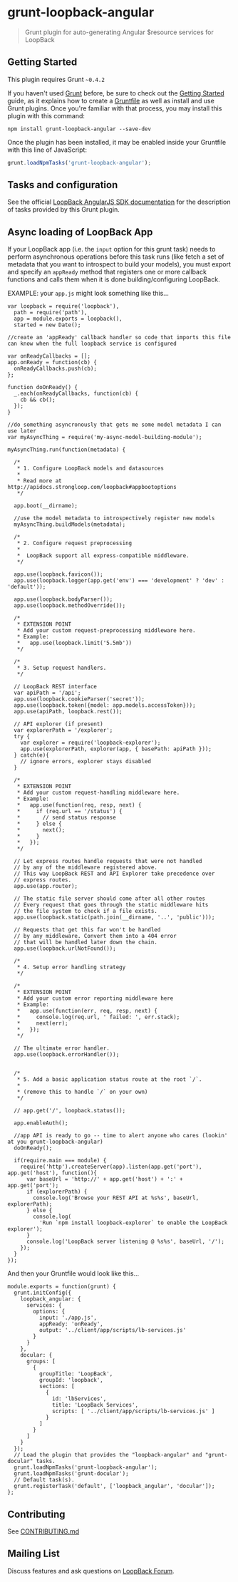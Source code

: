 # grunt-loopback-angular

> Grunt plugin for auto-generating Angular $resource services for LoopBack

## Getting Started
This plugin requires Grunt `~0.4.2`

If you haven't used [Grunt](http://gruntjs.com/) before,
be sure to check out the [Getting Started](http://gruntjs.com/getting-started)
guide, as it explains how to create
a [Gruntfile](http://gruntjs.com/sample-gruntfile) as well as install and
use Grunt plugins. Once you're familiar with that process, you may install
this plugin with this command:

```shell
npm install grunt-loopback-angular --save-dev
```

Once the plugin has been installed, it may be enabled inside your Gruntfile
with this line of JavaScript:

```js
grunt.loadNpmTasks('grunt-loopback-angular');
```

## Tasks and configuration

See the official
[LoopBack AngularJS SDK documentation](http://docs.strongloop.com/display/DOC/AngularJS+JavaScript+SDK#AngularJSJavaScriptSDK-Gruntplugin)
for the description of tasks provided by this Grunt plugin.

## Async loading of LoopBack App

If your LoopBack app (i.e. the `input` option for this grunt task) needs to perform asynchronous operations before this task runs (like fetch a set of metadata that you want to introspect to build your models), you must export and specify an `appReady` method that registers one or more callback functions and calls them when it is done building/configuring LoopBack.

EXAMPLE: your `app.js` might look something like this...

```
var loopback = require('loopback'),
  path = require('path'),
  app = module.exports = loopback(),
  started = new Date();

//create an 'appReady' callback handler so code that imports this file can know when the full loopback service is configured

var onReadyCallbacks = [];
app.onReady = function(cb) {
  onReadyCallbacks.push(cb);
};

function doOnReady() {
  _.each(onReadyCallbacks, function(cb) {
    cb && cb();
  });
}

//do something asyncronously that gets me some model metadata I can use later
var myAsyncThing = require('my-async-model-building-module');

myAsyncThing.run(function(metadata) {

  /*
   * 1. Configure LoopBack models and datasources
   *
   * Read more at http://apidocs.strongloop.com/loopback#appbootoptions
   */

  app.boot(__dirname);
  
  //use the model metadata to introspectively register new models
  myAsyncThing.buildModels(metadata);

  /*
   * 2. Configure request preprocessing
   *
   *  LoopBack support all express-compatible middleware.
   */

  app.use(loopback.favicon());
  app.use(loopback.logger(app.get('env') === 'development' ? 'dev' : 'default'));

  app.use(loopback.bodyParser());
  app.use(loopback.methodOverride());

  /*
   * EXTENSION POINT
   * Add your custom request-preprocessing middleware here.
   * Example:
   *   app.use(loopback.limit('5.5mb'))
   */

  /*
   * 3. Setup request handlers.
   */

  // LoopBack REST interface
  var apiPath = '/api';
  app.use(loopback.cookieParser('secret'));
  app.use(loopback.token({model: app.models.accessToken}));
  app.use(apiPath, loopback.rest());

  // API explorer (if present)
  var explorerPath = '/explorer';
  try {
    var explorer = require('loopback-explorer');
    app.use(explorerPath, explorer(app, { basePath: apiPath }));
  } catch(e){
    // ignore errors, explorer stays disabled
  }

  /*
   * EXTENSION POINT
   * Add your custom request-handling middleware here.
   * Example:
   *   app.use(function(req, resp, next) {
   *     if (req.url == '/status') {
   *       // send status response
   *     } else {
   *       next();
   *     }
   *   });
   */
    
  // Let express routes handle requests that were not handled
  // by any of the middleware registered above.
  // This way LoopBack REST and API Explorer take precedence over
  // express routes.
  app.use(app.router);

  // The static file server should come after all other routes
  // Every request that goes through the static middleware hits
  // the file system to check if a file exists.
  app.use(loopback.static(path.join(__dirname, '..', 'public')));

  // Requests that get this far won't be handled
  // by any middleware. Convert them into a 404 error
  // that will be handled later down the chain.
  app.use(loopback.urlNotFound());

  /*
   * 4. Setup error handling strategy
   */

  /*
   * EXTENSION POINT
   * Add your custom error reporting middleware here
   * Example:
   *   app.use(function(err, req, resp, next) {
   *     console.log(req.url, ' failed: ', err.stack);
   *     next(err);
   *   });
   */

  // The ultimate error handler.
  app.use(loopback.errorHandler());


  /*
   * 5. Add a basic application status route at the root `/`.
   *
   * (remove this to handle `/` on your own)
   */

  // app.get('/', loopback.status());

  app.enableAuth();

  //app API is ready to go -- time to alert anyone who cares (lookin' at you grunt-loopback-angular)
  doOnReady();

  if(require.main === module) {
    require('http').createServer(app).listen(app.get('port'), app.get('host'), function(){
      var baseUrl = 'http://' + app.get('host') + ':' + app.get('port');
      if (explorerPath) {
        console.log('Browse your REST API at %s%s', baseUrl, explorerPath);
      } else {
        console.log(
          'Run `npm install loopback-explorer` to enable the LoopBack explorer');
      }
      console.log('LoopBack server listening @ %s%s', baseUrl, '/');
    });
  }
});

```

And then your Gruntfile would look like this…

```
module.exports = function(grunt) {
  grunt.initConfig({
    loopback_angular: {
      services: {
        options: {
          input: './app.js',
          appReady: 'onReady',
          output: '../client/app/scripts/lb-services.js'
        }
      }
    },
    docular: {
      groups: [
        {
          groupTitle: 'LoopBack',
          groupId: 'loopback',
          sections: [
            {
              id: 'lbServices',
              title: 'LoopBack Services',
              scripts: [ '../client/app/scripts/lb-services.js' ]
            }
          ]
        }
      ]
    }
  });
  // Load the plugin that provides the "loopback-angular" and "grunt-docular" tasks.
  grunt.loadNpmTasks('grunt-loopback-angular');
  grunt.loadNpmTasks('grunt-docular');
  // Default task(s).
  grunt.registerTask('default', ['loopback_angular', 'docular']);
};
```

## Contributing

See [CONTRIBUTING.md](CONTRIBUTING.md)

## Mailing List

Discuss features and ask questions on [LoopBack Forum](https://groups.google.com/forum/#!forum/loopbackjs).
